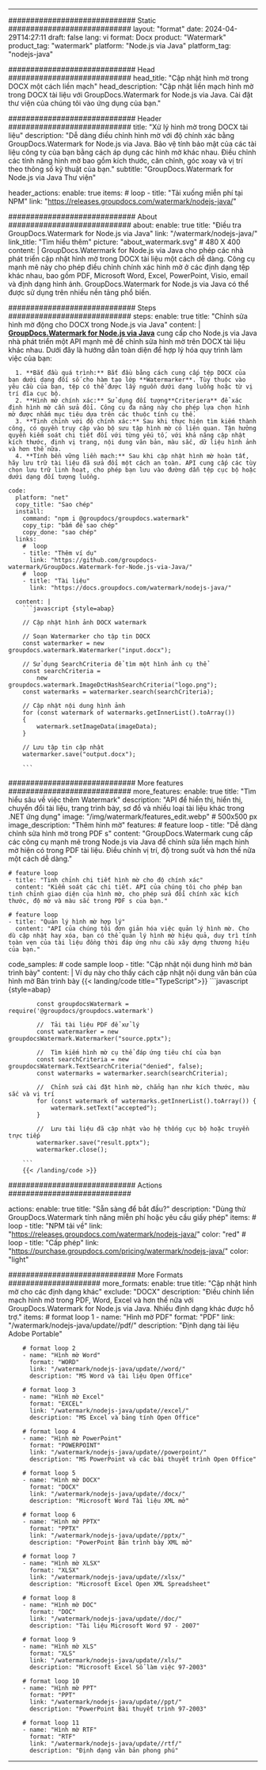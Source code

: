 
---
############################# Static ############################
layout: "format"
date:  2024-04-29T14:27:11
draft: false
lang: vi
format: Docx
product: "Watermark"
product_tag: "watermark"
platform: "Node.js via Java"
platform_tag: "nodejs-java"

############################# Head ############################
head_title: "Cập nhật hình mờ trong DOCX một cách liền mạch"
head_description: "Cập nhật liền mạch hình mờ trong DOCX tài liệu với GroupDocs.Watermark for Node.js via Java. Cài đặt thư viện của chúng tôi vào ứng dụng của bạn."

############################# Header ############################
title: "Xử lý hình mờ trong DOCX tài liệu" 
description: "Dễ dàng điều chỉnh hình mờ với độ chính xác bằng GroupDocs.Watermark for Node.js via Java. Bảo vệ tính bảo mật của các tài liệu công ty của bạn bằng cách áp dụng các hình mờ khác nhau. Điều chỉnh các tính năng hình mờ bao gồm kích thước, căn chỉnh, góc xoay và vị trí theo thông số kỹ thuật của bạn."
subtitle: "GroupDocs.Watermark for Node.js via Java Thư viện" 

header_actions:
  enable: true
  items:
    #  loop
    - title: "Tải xuống miễn phí tại NPM"
      link: "https://releases.groupdocs.com/watermark/nodejs-java/"
      
############################# About ############################
about:
    enable: true
    title: "Điều tra GroupDocs.Watermark for Node.js via Java"
    link: "/watermark/nodejs-java/"
    link_title: "Tìm hiểu thêm"
    picture: "about_watermark.svg" # 480 X 400
    content: |
       GroupDocs.Watermark for Node.js via Java cho phép các nhà phát triển cập nhật hình mờ trong DOCX tài liệu một cách dễ dàng. Công cụ mạnh mẽ này cho phép điều chỉnh chính xác hình mờ ở các định dạng tệp khác nhau, bao gồm PDF, Microsoft Word, Excel, PowerPoint, Visio, email và định dạng hình ảnh. GroupDocs.Watermark for Node.js via Java có thể được sử dụng trên nhiều nền tảng phổ biến.

############################# Steps ############################
steps:
    enable: true
    title: "Chỉnh sửa hình mờ động cho DOCX trong Node.js via Java"
    content: |
      **[GroupDocs.Watermark for Node.js via Java](https://products.groupdocs.com/watermark/nodejs-java/)** cung cấp cho Node.js via Java nhà phát triển một API mạnh mẽ để chỉnh sửa hình mờ trên DOCX tài liệu khác nhau. Dưới đây là hướng dẫn toàn diện để hợp lý hóa quy trình làm việc của bạn:
      
      1. **Bắt đầu quá trình:** Bắt đầu bằng cách cung cấp tệp DOCX của bạn dưới dạng đối số cho hàm tạo lớp **Watermarker**. Tùy thuộc vào yêu cầu của bạn, tệp có thể được lấy nguồn dưới dạng luồng hoặc từ vị trí đĩa cục bộ.
      2. **Hình mờ chính xác:** Sử dụng đối tượng**Criteriera** để xác định hình mờ cần sửa đổi. Công cụ đa năng này cho phép lựa chọn hình mờ được nhắm mục tiêu dựa trên các thuộc tính cụ thể.
      3. **Tinh chỉnh với độ chính xác:** Sau khi thực hiện tìm kiếm thành công, có quyền truy cập vào bộ sưu tập hình mờ có liên quan. Tận hưởng quyền kiểm soát chi tiết đối với từng yếu tố, với khả năng cập nhật kích thước, định vị trang, nội dung văn bản, màu sắc, dữ liệu hình ảnh và hơn thế nữa.
      4. **Tính bền vững liền mạch:** Sau khi cập nhật hình mờ hoàn tất, hãy lưu trữ tài liệu đã sửa đổi một cách an toàn. API cung cấp các tùy chọn lưu trữ linh hoạt, cho phép bạn lưu vào đường dẫn tệp cục bộ hoặc dưới dạng đối tượng luồng.
   
    code:
      platform: "net"
      copy_title: "Sao chép"
      install:
        command: "npm i @groupdocs/groupdocs.watermark"
        copy_tip: "bấm để sao chép"
        copy_done: "sao chép"
      links:
        #  loop
        - title: "Thêm ví dụ"
          link: "https://github.com/groupdocs-watermark/GroupDocs.Watermark-for-Node.js-via-Java/"
        #  loop
        - title: "Tài liệu"
          link: "https://docs.groupdocs.com/watermark/nodejs-java/"
          
      content: |
        ```javascript {style=abap}

        // Cập nhật hình ảnh DOCX watermark

        // Soạn Watermarker cho tập tin DOCX
        const watermarker = new groupdocs.watermark.Watermarker("input.docx");

        // Sử dụng SearchCriteria để tìm một hình ảnh cụ thể
        const searchCriteria = 
            new groupdocs.watermark.ImageDctHashSearchCriteria("logo.png");
        const watermarks = watermarker.search(searchCriteria);
        
        // Cập nhật nội dung hình ảnh
        for (const watermark of watermarks.getInnerList().toArray())
        {
            watermark.setImageData(imageData);
        }

        // Lưu tập tin cập nhật
        watermarker.save("output.docx");
        
        ```            

############################# More features ############################
more_features:
  enable: true
  title: "Tìm hiểu sâu về việc thêm Watermark"
  description: "API để hiển thị, hiển thị, chuyển đổi tài liệu, trang trình bày, sơ đồ và nhiều loại tài liệu khác trong .NET ứng dụng"
  image: "/img/watermark/features_edit.webp" # 500x500 px
  image_description: "Thêm hình mờ"
  features:
    # feature loop
    - title: "Dễ dàng chỉnh sửa hình mờ trong PDF s"
      content: "GroupDocs.Watermark cung cấp các công cụ mạnh mẽ trong Node.js via Java để chỉnh sửa liền mạch hình mờ hiện có trong PDF tài liệu. Điều chỉnh vị trí, độ trong suốt và hơn thế nữa một cách dễ dàng."

    # feature loop
    - title: "Tinh chỉnh chi tiết hình mờ cho độ chính xác"
      content: "Kiểm soát các chi tiết. API của chúng tôi cho phép bạn tinh chỉnh giao diện của hình mờ, cho phép sửa đổi chính xác kích thước, độ mờ và màu sắc trong PDF s của bạn."

    # feature loop
    - title: "Quản lý hình mờ hợp lý"
      content: "API của chúng tôi đơn giản hóa việc quản lý hình mờ. Cho dù cập nhật hay xóa, bạn có thể quản lý hình mờ hiệu quả, duy trì tính toàn vẹn của tài liệu đồng thời đáp ứng nhu cầu xây dựng thương hiệu của bạn."
      
  code_samples:
    # code sample loop
    - title: "Cập nhật nội dung hình mờ bản trình bày"
      content: |
        Ví dụ này cho thấy cách cập nhật nội dung văn bản của hình mờ Bản trình bày
        {{< landing/code title="TypeScript">}}
        ```javascript {style=abap}
        
            const groupdocsWatermark = require('@groupdocs/groupdocs.watermark')

            //  Tải tài liệu PDF để xử lý
            const watermarker = new groupdocsWatermark.Watermarker("source.pptx");

            //  Tìm kiếm hình mờ cụ thể đáp ứng tiêu chí của bạn
            const searchCriteria = new groupdocsWatermark.TextSearchCriteria("denied", false);
            const watermarks = watermarker.search(searchCriteria);
  
            //  Chỉnh sửa cài đặt hình mờ, chẳng hạn như kích thước, màu sắc và vị trí
            for (const watermark of watermarks.getInnerList().toArray()) {
                watermark.setText("accepted");
            }

            //  Lưu tài liệu đã cập nhật vào hệ thống cục bộ hoặc truyền trực tiếp
            watermarker.save("result.pptx");
            watermarker.close();

        ```
        {{< /landing/code >}}


############################# Actions ############################

actions:
  enable: true
  title: "Sẵn sàng để bắt đầu?"
  description: "Dùng thử GroupDocs.Watermark tính năng miễn phí hoặc yêu cầu giấy phép"
  items:
    #  loop
    - title: "NPM tải về"
      link: "https://releases.groupdocs.com/watermark/nodejs-java/"
      color: "red"
        #  loop
    - title: "Cấp phép"
      link: "https://purchase.groupdocs.com/pricing/watermark/nodejs-java/"
      color: "light"


############################# More Formats #####################
more_formats:
    enable: true
    title: "Cập nhật hình mờ cho các định dạng khác"
    exclude: "DOCX"
    description: "Điều chỉnh liền mạch hình mờ trong PDF, Word, Excel và hơn thế nữa với GroupDocs.Watermark for Node.js via Java. Nhiều định dạng khác được hỗ trợ."
    items: 
        # format loop 1
        - name: "Hình mờ PDF"
          format: "PDF"
          link: "/watermark/nodejs-java/update//pdf/"
          description: "Định dạng tài liệu Adobe Portable"

        # format loop 2
        - name: "Hình mờ Word"
          format: "WORD"
          link: "/watermark/nodejs-java/update//word/"
          description: "MS Word và tài liệu Open Office"
          
        # format loop 3
        - name: "Hình mờ Excel"
          format: "EXCEL"
          link: "/watermark/nodejs-java/update//excel/"
          description: "MS Excel và bảng tính Open Office"

        # format loop 4
        - name: "Hình mờ PowerPoint"
          format: "POWERPOINT"
          link: "/watermark/nodejs-java/update//powerpoint/"
          description: "MS PowerPoint và các bài thuyết trình Open Office"

        # format loop 5
        - name: "Hình mờ DOCX"
          format: "DOCX"
          link: "/watermark/nodejs-java/update//docx/"
          description: "Microsoft Word Tài liệu XML mở"
          
        # format loop 6
        - name: "Hình mờ PPTX"
          format: "PPTX"
          link: "/watermark/nodejs-java/update//pptx/"
          description: "PowerPoint Bản trình bày XML mở"
          
        # format loop 7
        - name: "Hình mờ XLSX"
          format: "XLSX"
          link: "/watermark/nodejs-java/update//xlsx/"
          description: "Microsoft Excel Open XML Spreadsheet"

        # format loop 8
        - name: "Hình mờ DOC"
          format: "DOC"
          link: "/watermark/nodejs-java/update//doc/"
          description: "Tài liệu Microsoft Word 97 - 2007"

        # format loop 9
        - name: "Hình mờ XLS"
          format: "XLS"
          link: "/watermark/nodejs-java/update//xls/"
          description: "Microsoft Excel Sổ làm việc 97-2003"

        # format loop 10
        - name: "Hình mờ PPT"
          format: "PPT"
          link: "/watermark/nodejs-java/update//ppt/"
          description: "PowerPoint Bài thuyết trình 97-2003"

        # format loop 11
        - name: "Hình mờ RTF"
          format: "RTF"
          link: "/watermark/nodejs-java/update//rtf/"
          description: "Định dạng văn bản phong phú"

---